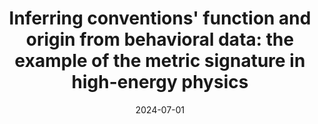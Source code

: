 ---
title: "Inferring conventions&apos; function and origin from behavioral data: the example of the metric signature in high-energy physics"
collection: talks
type: talks
date: 2024-07-01
venue: 'Santa Fe Institute Graduate Workshop in Computational Social Science Modeling and Complexity'
authors: <b>Gautheron L.</b>
citation: ' Lucas Gautheron, &quot;Inferring conventions&amp;apos; function and origin from behavioral data: the example of the metric signature in high-energy physics.&quot; Santa Fe Institute Graduate Workshop in Computational Social Science Modeling and Complexity, 2024.'
---
